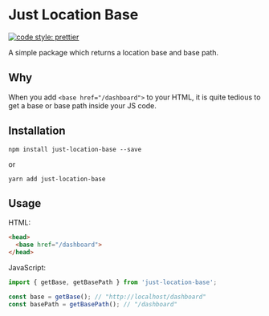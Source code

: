 # Just Location Base

[![code style: prettier](https://img.shields.io/badge/code_style-prettier-ff69b4.svg?style=flat-square)](https://github.com/prettier/prettier)

A simple package which returns a location base and base path.

## Why

When you add `<base href="/dashboard">` to your HTML,
it is quite tedious to get a base or base path inside your JS code.

## Installation

```
npm install just-location-base --save
```

or

```
yarn add just-location-base
```

## Usage

HTML:

```html
<head>
  <base href="/dashboard">
</head>
```

JavaScript:

```js
import { getBase, getBasePath } from 'just-location-base';

const base = getBase(); // "http://localhost/dashboard"
const basePath = getBasePath(); // "/dashboard"
```
